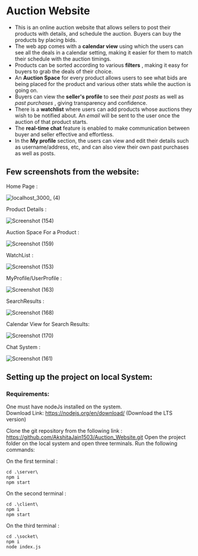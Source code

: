 # Auction Website

* This is an online auction website that allows sellers to post their products with details, and schedule the auction. Buyers can buy the products by placing bids.
* The web app comes with a **calendar view** using which the users can see all the deals in a calendar setting, making it easier for them to match their schedule with the auction timings. 
* Products can be sorted according to various **filters** , making it easy for buyers to grab the deals of their choice. 
* An **Auction Space** for every product allows users to see what bids are being placed for the product and various other stats while the auction is going on. 
* Buyers can view the **seller's profile** to see their *past posts* as well as *past purchases* , giving transparency and confidence. 
* There is a **watchlist** where users can add products whose auctions they wish to be notified about. An *email* will be sent to the user once the auction of that product starts. 
* The **real-time chat** feature is enabled to make communication between buyer and seller effective and effortless. 
* In the **My profile** section, the users can view and edit their details such as username/address, etc, and can also view their own past purchases as well as posts.

## Few screenshots from the website: 

Home Page :

![localhost_3000_ (4)](https://user-images.githubusercontent.com/121486345/227543201-ae2baf25-de04-4f40-b55d-0fe3cd3b91f5.png)


Product Details :

![Screenshot (154)](https://user-images.githubusercontent.com/121486345/227550862-2c4371f3-1b10-4bcb-99ec-d5321c8efa9f.png)


Auction Space For a Product :

![Screenshot (159)](https://user-images.githubusercontent.com/121486345/227543518-3389440f-e6ef-4c4f-bb8d-5a4395e56c91.png)


WatchList :

![Screenshot (153)](https://user-images.githubusercontent.com/121486345/227544631-3f91d406-a797-4842-a7ae-6f1b36361156.png)


MyProfile/UserProfile :

![Screenshot (163)](https://user-images.githubusercontent.com/121486345/227552240-445c87d2-9927-4e76-81e3-25ad8670f002.png)


SearchResults : 

![Screenshot (168)](https://user-images.githubusercontent.com/121486345/227552662-9bfce7bf-ff19-4fa8-bf1f-7e8d342a01ca.png)


Calendar View for Search Results: 

![Screenshot (170)](https://user-images.githubusercontent.com/121486345/227554986-d7fe2618-329f-49ec-9193-b2c6cac7a369.png)


Chat System :

![Screenshot (161)](https://user-images.githubusercontent.com/121486345/227554887-c759d6ea-d7b5-44ac-98d2-c1e9fd84d462.png)



## Setting up the project on local System:

### Requirements:  
One must have nodeJs installed on the system.  
Download Link: https://nodejs.org/en/download/ (Download the LTS version)

Clone the git repository from the following link : https://github.com/AkshitaJain1503/Auction_Website.git 
Open the project folder on the local system and open three terminals. Run the following commands:  

On the first terminal :
``` 
cd .\server\
npm i
npm start
```

On the second terminal :
``` 
cd .\client\ 
npm i
npm start
```

On the third terminal :
```
cd .\socket\ 
npm i
node index.js
```
